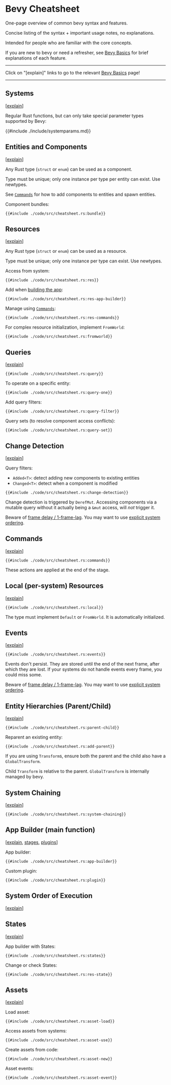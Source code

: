 # Bevy Cheatsheet

One-page overview of common bevy syntax and features.

Concise listing of the syntax + important usage notes, no explanations.

Intended for people who are familiar with the core concepts.

If you are new to bevy or need a refresher, see
[Bevy Basics](./basics/_index.md)
for brief explanations of each feature.

---

Click on "[explain]" links to go to the relevant [Bevy Basics](./basics/_index.md) page!

---

## Systems

[[explain](./basics/systems.md)]

Regular Rust functions, but can only take special parameter types supported by Bevy:

{{#include ./include/systemparams.md}}

## Entities and Components

[[explain](./basics/ec.md)]

Any Rust type (`struct` or `enum`) can be used as a component.

Type must be unique; only one instance per type per entity can exist. Use newtypes.

See [`Commands`](#commands) for how to add components to entities and spawn entities.

Component bundles:

```rust,no_run,noplayground
{{#include ./code/src/cheatsheet.rs:bundle}}
```

## Resources

[[explain](./basics/res.md)]

Any Rust type (`struct` or `enum`) can be used as a resource.

Type must be unique; only one instance per type can exist. Use newtypes.

Access from system:

```rust,no_run,noplayground
{{#include ./code/src/cheatsheet.rs:res}}
```

Add when [building the app](#app-builder-main-function):

```rust,no_run,noplayground
{{#include ./code/src/cheatsheet.rs:res-app-builder}}
```

Manage using [`Commands`](#commands):

```rust,no_run,noplayground
{{#include ./code/src/cheatsheet.rs:res-commands}}
```

For complex resource initialization, implement `FromWorld`:

```rust,no_run,noplayground
{{#include ./code/src/cheatsheet.rs:fromworld}}
```

## Queries

[[explain](./basics/queries.md)]

```rust,no_run,noplayground
{{#include ./code/src/cheatsheet.rs:query}}
```

To operate on a specific entity:

```rust,no_run,noplayground
{{#include ./code/src/cheatsheet.rs:query-one}}
```

Add query filters:

```rust,no_run,noplayground
{{#include ./code/src/cheatsheet.rs:query-filter}}
```

Query sets (to resolve component access conflicts):

```rust,no_run,noplayground
{{#include ./code/src/cheatsheet.rs:query-set}}
```

## Change Detection

[[explain](./basics/change-detection.md)]

Query filters:
 - `Added<T>`: detect adding new components to existing entities
 - `Changed<T>`: detect when a component is modified

```rust,no_run,noplayground
{{#include ./code/src/cheatsheet.rs:change-detection}}
```

Change detection is triggered by `DerefMut`. Accessing components via a mutable
query without it actually being a `&mut` access, will *not* trigger it.

Beware of [frame delay / 1-frame-lag](./pitfalls/frame-delay.md). You may want
to use [explicit system ordering](#system-order-of-execution).

## Commands

[[explain](./basics/commands.md)]

```rust,no_run,noplayground
{{#include ./code/src/cheatsheet.rs:commands}}
```

These actions are applied at the end of the stage.

## Local (per-system) Resources

[[explain](./basics/local.md)]

```rust,no_run,noplayground
{{#include ./code/src/cheatsheet.rs:local}}
```

The type must implement `Default` or `FromWorld`. It is automatically initialized.

## Events

[[explain](./basics/events.md)]

```rust,no_run,noplayground
{{#include ./code/src/cheatsheet.rs:events}}
```

Events don't persist. They are stored until the end of the next frame, after
which they are lost. If your systems do not handle events every frame, you could
miss some.

Beware of [frame delay / 1-frame-lag](./pitfalls/frame-delay.md). You may want
to use [explicit system ordering](#system-order-of-execution).

## Entity Hierarchies (Parent/Child)

[[explain](./basics/parent-child.md)]

```rust,no_run,noplayground
{{#include ./code/src/cheatsheet.rs:parent-child}}
```

Reparent an existing entity:

```rust,no_run,noplayground
{{#include ./code/src/cheatsheet.rs:add-parent}}
```

If you are using `Transform`s, ensure both the parent and the child also have a `GlobalTransform`.

Child `Transform` is relative to the parent. `GlobalTransform` is internally managed by bevy.

## System Chaining

[[explain](./basics/system-chaining.md)]

```rust,no_run,noplayground
{{#include ./code/src/cheatsheet.rs:system-chaining}}
```

## App Builder (main function)

[[explain](./basics/app-builder.md), [stages](./basics/stages.md), [plugins](./basics/plugins.md)]

App builder:

```rust,no_run,noplayground
{{#include ./code/src/cheatsheet.rs:app-builder}}
```

Custom plugin:

```rust,no_run,noplayground
{{#include ./code/src/cheatsheet.rs:plugin}}
```

## System Order of Execution

[[explain](./basics/system-order.md)]

## States

[[explain](./basics/states.md)]

App builder with States:

```rust,no_run,noplayground
{{#include ./code/src/cheatsheet.rs:states}}
```

Change or check States:

```rust,no_run,noplayground
{{#include ./code/src/cheatsheet.rs:res-state}}
```

## Assets

[[explain](./basics/assets.md)]

Load asset:

```rust,no_run,noplayground
{{#include ./code/src/cheatsheet.rs:asset-load}}
```

Access assets from systems:

```rust,no_run,noplayground
{{#include ./code/src/cheatsheet.rs:asset-use}}
```

Create assets from code:

```rust,no_run,noplayground
{{#include ./code/src/cheatsheet.rs:asset-new}}
```

Asset events:

```rust,no_run,noplayground
{{#include ./code/src/cheatsheet.rs:asset-event}}
```

